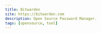 ```yaml
---
title: Bitwarden
site: https://bitwarden.com
description: Open Source Password Manager.
tags: [opensource, tool]
---
```

